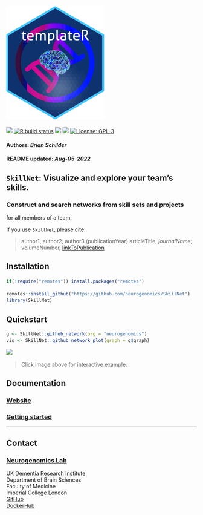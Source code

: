 <img src='https://github.com/neurogenomics/SkillNet/raw/master/inst/hex/hex.png' height='300'><br><br>
[![](https://img.shields.io/badge/devel%20version-0.99.0-black.svg)](https://github.com/neurogenomics/SkillNet)
[![R build
status](https://github.com/neurogenomics/SkillNet/workflows/R-CMD-check-bioc/badge.svg)](https://github.com/neurogenomics/SkillNet/actions)
[![](https://img.shields.io/github/last-commit/neurogenomics/SkillNet.svg)](https://github.com/neurogenomics/SkillNet/commits/master)
[![](https://app.codecov.io/gh/neurogenomics/SkillNet/branch/master/graph/badge.svg)](https://app.codecov.io/gh/neurogenomics/SkillNet)
[![License:
GPL-3](https://img.shields.io/badge/license-GPL--3-blue.svg)](https://cran.r-project.org/web/licenses/GPL-3)
<h4>
Authors: <i>Brian Schilder</i>
</h4>
<h4>
README updated: <i>Aug-05-2022</i>
</h4>

<!-- To modify Package/Title/Description/Authors fields, edit the DESCRIPTION file -->

## `SkillNet`: Visualize and explore your team’s skills.

### Construct and search networks from skill sets and projects

for all members of a team.

If you use `SkillNet`, please cite:

<!-- Modify this by editing the file: inst/CITATION  -->

> author1, author2, author3 (publicationYear) articleTitle,
> *journalName*; volumeNumber, [linkToPublication](linkToPublication)

## Installation

``` r
if(!require("remotes")) install.packages("remotes")

remotes::install_github("https://github.com/neurogenomics/SkillNet")
library(SkillNet)
```

## Quickstart

``` r
g <- SkillNet::github_network(org = "neurogenomics")
vis <- SkillNet::github_network_plot(graph = g$graph)
```

<a href='https://neurogenomics.github.io/skillnet/inst/examples/neurogenomics.html' 
target='_blank'>
<img src='https://neurogenomics.github.io/skillnet/inst/examples/Screenshot.png' height=400px>
</a>

> Click image above for interactive example.

## Documentation

### [Website](https://neurogenomics.github.io/SkillNet)

### [Getting started](https://neurogenomics.github.io/SkillNet/articles/SkillNet)

<hr>

## Contact

### [Neurogenomics Lab](https://www.neurogenomics.co.uk/)

UK Dementia Research Institute  
Department of Brain Sciences  
Faculty of Medicine  
Imperial College London  
[GitHub](https://github.com/neurogenomics)  
[DockerHub](https://hub.docker.com/orgs/neurogenomicslab)

<br>
